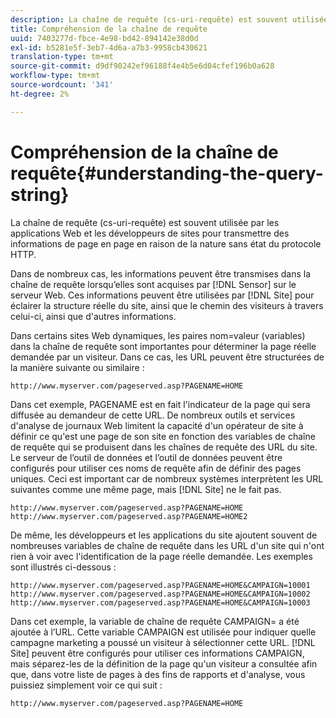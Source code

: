```yaml
---
description: La chaîne de requête (cs-uri-requête) est souvent utilisée par les applications Web et les développeurs de sites pour transmettre des informations de page en page en raison de la nature sans état du protocole HTTP.
title: Compréhension de la chaîne de requête
uuid: 7403277d-fbce-4e98-bd42-894142e38d0d
exl-id: b5281e5f-3eb7-4d6a-a7b3-9958cb430621
translation-type: tm+mt
source-git-commit: d9df90242ef96188f4e4b5e6d04cfef196b0a628
workflow-type: tm+mt
source-wordcount: '341'
ht-degree: 2%

---
```


# Compréhension de la chaîne de requête{#understanding-the-query-string}

La chaîne de requête (cs-uri-requête) est souvent utilisée par les applications Web et les développeurs de sites pour transmettre des informations de page en page en raison de la nature sans état du protocole HTTP.

Dans de nombreux cas, les informations peuvent être transmises dans la chaîne de requête lorsqu’elles sont acquises par [!DNL Sensor] sur le serveur Web. Ces informations peuvent être utilisées par [!DNL Site] pour éclairer la structure réelle du site, ainsi que le chemin des visiteurs à travers celui-ci, ainsi que d&#39;autres informations.

Dans certains sites Web dynamiques, les paires nom=valeur (variables) dans la chaîne de requête sont importantes pour déterminer la page réelle demandée par un visiteur. Dans ce cas, les URL peuvent être structurées de la manière suivante ou similaire :

```
http://www.myserver.com/pageserved.asp?PAGENAME=HOME
```

Dans cet exemple, PAGENAME est en fait l&#39;indicateur de la page qui sera diffusée au demandeur de cette URL. De nombreux outils et services d&#39;analyse de journaux Web limitent la capacité d&#39;un opérateur de site à définir ce qu&#39;est une page de son site en fonction des variables de chaîne de requête qui se produisent dans les chaînes de requête des URL du site. Le serveur de l’outil de données et l’outil de données peuvent être configurés pour utiliser ces noms de requête afin de définir des pages uniques. Ceci est important car de nombreux systèmes interprètent les URL suivantes comme une même page, mais [!DNL Site] ne le fait pas.

```
http://www.myserver.com/pageserved.asp?PAGENAME=HOME
http://www.myserver.com/pageserved.asp?PAGENAME=HOME2
```

De même, les développeurs et les applications du site ajoutent souvent de nombreuses variables de chaîne de requête dans les URL d&#39;un site qui n&#39;ont rien à voir avec l&#39;identification de la page réelle demandée. Les exemples sont illustrés ci-dessous :

```
http://www.myserver.com/pageserved.asp?PAGENAME=HOME&CAMPAIGN=10001
http://www.myserver.com/pageserved.asp?PAGENAME=HOME&CAMPAIGN=10002
http://www.myserver.com/pageserved.asp?PAGENAME=HOME&CAMPAIGN=10003
```

Dans cet exemple, la variable de chaîne de requête CAMPAIGN= a été ajoutée à l’URL. Cette variable CAMPAIGN est utilisée pour indiquer quelle campagne marketing a poussé un visiteur à sélectionner cette URL. [!DNL Site] peuvent être configurés pour utiliser ces informations CAMPAIGN, mais séparez-les de la définition de la page qu&#39;un visiteur a consultée afin que, dans votre liste de pages à des fins de rapports et d&#39;analyse, vous puissiez simplement voir ce qui suit :

```
http://www.myserver.com/pageserved.asp?PAGENAME=HOME
```
